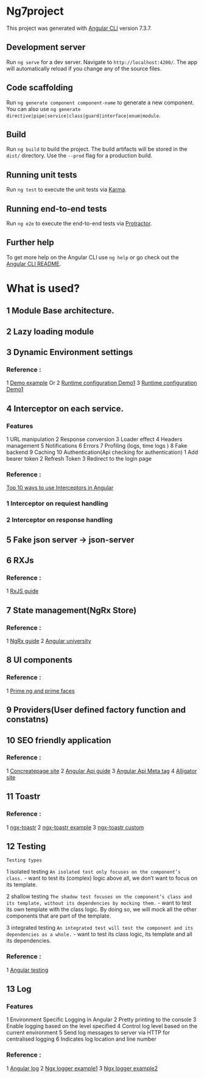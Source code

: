# Ng7project

This project was generated with [Angular CLI](https://github.com/angular/angular-cli) version 7.3.7.

## Development server

Run `ng serve` for a dev server. Navigate to `http://localhost:4200/`. The app will automatically reload if you change any of the source files.

## Code scaffolding

Run `ng generate component component-name` to generate a new component. You can also use `ng generate directive|pipe|service|class|guard|interface|enum|module`.

## Build

Run `ng build` to build the project. The build artifacts will be stored in the `dist/` directory. Use the `--prod` flag for a production build.

## Running unit tests

Run `ng test` to execute the unit tests via [Karma](https://karma-runner.github.io).

## Running end-to-end tests

Run `ng e2e` to execute the end-to-end tests via [Protractor](http://www.protractortest.org/).

## Further help

To get more help on the Angular CLI use `ng help` or go check out the [Angular CLI README](https://github.com/angular/angular-cli/blob/master/README.md).











# What is used?

## 1    Module Base architecture.

## 2    Lazy loading module

## 3    Dynamic Environment settings
### Reference :
1   [Demo example](https://www.jvandemo.com/how-to-use-environment-variables-to-configure-your-angular-application-without-a-rebuild/)
    Or
2   [Runtime configuration Demo1](https://juristr.com/blog/2018/01/ng-app-runtime-config/#runtime-configuration)
3   [Runtime configuration Demo1](https://www.tektutorialshub.com/angular/angular-runtime-configuration/#loading-the-runtime-configuration)


## 4    Interceptor on each service.
###     Features
1       URL manipulation
2       Response conversion
3       Loader effect
4       Headers management
5       Notifications
6       Errors
7       Profiling (logs, time logs )
8       Fake backend
9       Caching
10      Authentication(Api checking for authentication)
        1       Add bearer token
        2       Refresh Token
        3       Redirect to the login page
### Reference :
[Top 10 ways to use Interceptors in Angular](https://blog.angularindepth.com/top-10-ways-to-use-interceptors-in-angular-db450f8a62d6)
### 1   Interceptor on requiest handling
### 2   Interceptor on response handling

## 5    Fake json server -> json-server

## 6    RXJs
### Reference :
1   [RxJS guide](https://www.learnrxjs.io/)


## 7    State management(NgRx Store)
### Reference :
1   [NgRx guide](https://ngrx.io/)
2   [Angular university](https://blog.angular-university.io/angular-ngrx-store-and-effects-crash-course/)

## 8    UI components
### Reference :
1   [Prime ng and prime faces](https://www.primefaces.org/primeng/#/)

## 9    Providers(User defined factory function and constatns)

## 10   SEO friendly application
### Reference :
1   [Concreatepage site](https://www.concretepage.com/angular/angular-meta-service-for-meta-tags)
2   [Angular Api guide](https://angular.io/api/platform-browser/MetaDefinition)
3   [Angular Api Meta tag](https://angular.io/api/platform-browser/Meta)
4   [Alligator site](https://alligator.io/angular/meta-tags/)

##  11  Toastr
### Reference :
1   [ngx-toastr](https://scttcper.github.io/ngx-toastr/)
2   [ngx-toastr example](https://www.jsdelivr.com/package/npm/ngx-toastr)
3   [ngx-toastr custom](https://stackblitz.com/edit/ngx-toastr-custom?file=app%2Fcustom-toast%2Fcustom-toast.component.ts)


##  12  Testing
    Testing types
1   isolated testing
        `An isolated test only focuses on the component’s class.`
        -   want to test its (complex) logic above all, we don’t want to focus on its template.


2   shallow testing
        `The shadow test focuses on the component’s class and its template, without its dependencies by mocking them.`
        -   want to test its own template with the class logic. By doing so, we will mock all        the other components that are part of the template.

3   integrated testing
    `An integrated test will test the component and its dependencies as a whole.`
    -   want to test its class logic, its template and all its        dependencies.


### Reference   :
1   [Angular testing](https://medium.com/@bencabanes/angular-component-testing-with-examples-7c52b2b7035e)



##  13  Log
###     Features
1       Environment Specific Logging in Angular
2       Pretty printing to the console
3       Enable logging based on the level specified
4       Control log level based on the current environment
5       Send log messages to server via HTTP for centralised logging
6       Indicates log location and line number
### Reference   :
1       [Angular log](https://www.codemag.com/Article/1711021/Logging-in-Angular-Applications)
2       [Ngx logger example1](https://onthecode.co.uk/angular-logging-made-easy-with-ngx-logger/)
3       [Ngx logger example2](https://medium.com/@ahmedhamedTN/enable-disable-angular-logging-based-on-production-environment-using-ngxlogger-dee531fb8374)